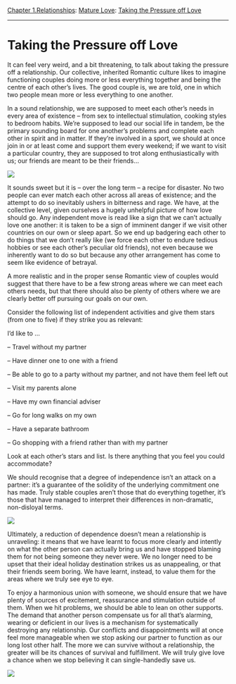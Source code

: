 [Chapter 1.Relationships](https://www.theschooloflife.com/thebookoflife/category/relationships/): [Mature Love](https://www.theschooloflife.com/thebookoflife/category/relationships/mature-love/): [Taking the Pressure off Love](https://www.theschooloflife.com/thebookoflife/taking-the-pressure-off-love/)

* * *

# Taking the Pressure off Love

It can feel very weird, and a bit threatening, to talk about taking the pressure off a relationship. Our collective, inherited Romantic culture likes to imagine functioning couples doing more or less everything together and being the centre of each other’s lives. The good couple is, we are told, one in which two people mean more or less everything to one another.

In a sound relationship, we are supposed to meet each other’s needs in every area of existence – from sex to intellectual stimulation, cooking styles to bedroom habits. We’re supposed to lead our social life in tandem, be the primary sounding board for one another’s problems and complete each other in spirit and in matter. If they’re involved in a sport, we should at once join in or at least come and support them every weekend; if we want to visit a particular country, they are supposed to trot along enthusiastically with us; our friends are meant to be their friends…

![](https://www.theschooloflife.com/thebookoflife/wp-content/uploads/2019/01/Pressure-off-2-1024x623.jpg)

It sounds sweet but it is – over the long term – a recipe for disaster. No two people can ever match each other across all areas of existence; and the attempt to do so inevitably ushers in bitterness and rage. We have, at the collective level, given ourselves a hugely unhelpful picture of how love should go. Any independent move is read like a sign that we can’t actually love one another: it is taken to be a sign of imminent danger if we visit other countries on our own or sleep apart. So we end up badgering each other to do things that we don’t really like (we force each other to endure tedious hobbies or see each other’s peculiar old friends), not even because we inherently want to do so but because any other arrangement has come to seem like evidence of betrayal.

A more realistic and in the proper sense Romantic view of couples would suggest that there have to be a few strong areas where we can meet each others needs, but that there should also be plenty of others where we are clearly better off pursuing our goals on our own.

Consider the following list of independent activities and give them stars (from one to five) if they strike you as relevant:

I’d like to …

– Travel without my partner

– Have dinner one to one with a friend

– Be able to go to a party without my partner, and not have them feel left out

– Visit my parents alone

– Have my own financial adviser

– Go for long walks on my own

– Have a separate bathroom

– Go shopping with a friend rather than with my partner

Look at each other’s stars and list. Is there anything that you feel you could accommodate?

We should recognise that a degree of independence isn’t an attack on a partner: it’s a guarantee of the solidity of the underlying commitment one has made. Truly stable couples aren’t those that do everything together, it’s those that have managed to interpret their differences in non-dramatic, non-disloyal terms.

![](https://www.theschooloflife.com/thebookoflife/wp-content/uploads/2019/01/Pressure-Off.jpg)

Ultimately, a reduction of dependence doesn’t mean a relationship is unraveling: it means that we have learnt to focus more clearly and intently on what the other person can actually bring us and have stopped blaming them for not being someone they never were. We no longer need to be upset that their ideal holiday destination strikes us as unappealing, or that their friends seem boring. We have learnt, instead, to value them for the areas where we truly see eye to eye.

To enjoy a harmonious union with someone, we should ensure that we have plenty of sources of excitement, reassurance and stimulation outside of them. When we hit problems, we should be able to lean on other supports. The demand that another person compensate us for all that’s alarming, wearing or deficient in our lives is a mechanism for systematically destroying any relationship. Our conflicts and disappointments will at once feel more manageable when we stop asking our partner to function as our long lost other half. The more we can survive without a relationship, the greater will be its chances of survival and fulfillment. We will truly give love a chance when we stop believing it can single-handedly save us.

[![](https://img.youtube.com/vi/tgBIPZSwi20/0.jpg)](https://www.youtube.com/embed/tgBIPZSwi20 '')
